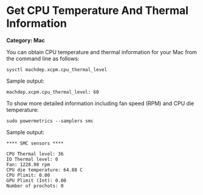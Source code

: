 # Get CPU Temperature And Thermal Information

__Category: Mac__

You can obtain CPU temperature and thermal information for your Mac from the command line as follows:

```shell
sysctl machdep.xcpm.cpu_thermal_level
```

Sample output:

```shell
machdep.xcpm.cpu_thermal_level: 60
```

To show more detailed information including fan speed (RPM) and CPU die temperature:

```shell
sudo powermetrics --samplers smc
```

Sample output:

```shell
**** SMC sensors ****

CPU Thermal level: 36
IO Thermal level: 0
Fan: 1228.98 rpm
CPU die temperature: 64.88 C
CPU Plimit: 0.00
GPU Plimit (Int): 0.00 
Number of prochots: 0
```
